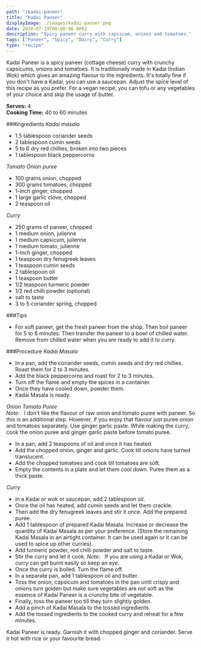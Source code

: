 ```yaml
---
path: "/kadai-paneer"
title: "Kadai Paneer"
displayImage: ./images/kadai-panner.png
date: 2020-07-19T00:00:00.000Z
description: "Spicy paneer curry with capsicum, onions and tomatoes."
tags: ["Paneer", "Spicy", "Dairy", "Curry"]
type: "recipe"
---
```


Kadai Paneer is a spicy paneer (cottage cheese) curry with crunchy capsicums, onions and tomatoes. It is traditionally made in Kadai (Indian Wok) which gives an amazing flavour to the ingredients. It's totally fine if you don't have a Kadai, you can use a saucepan. Adjust the spice level of this recipe as you prefer. For a vegan recipe, you can tofu or any vegetables of your choice and skip the usage of butter.

**Serves:** 4\
**Cooking Time:** 40 to 60 minutes

###Ingredients
*Kadai masala*
- 1.5 tablespoon coriander seeds
- 2 tablespoon cumin seeds
- 5 to 6 dry red chillies, broken into two pieces
- 1 tablespoon black peppercorns

*Tomato Onion puree*
- 100 grams onion, chopped
- 300 grams tomatoes, chopped
- 1-inch ginger, chopped
- 1 large garlic clove, chopped
- 2 teaspoon oil

*Curry*
- 250 grams of paneer, chopped
- 1 medium onion, julienne
- 1 medium capsicum, julienne
- 1 medium tomato, julienne
- 1-inch ginger, chopped
- 1 teaspoon dry fenugreek leaves
- 1 teaspoon cumin seeds
- 2 tablespoon oil
- 1 teaspoon butter
- 1/2 teaspoon turmeric powder
- 1/2 red chilli powder (optional)
- salt to taste
- 3 to 5 coriander spring, chopped

###Tips
- For soft paneer, get the fresh paneer from the shop. Then boil paneer for 5 to 6 minutes. Then transfer the paneer to a bowl of chilled water. Remove from chilled water when you are ready to add it to curry.

###Procedure
*Kadai Masala*
- In a pan, add the coriander seeds, cumin seeds and dry red chillies. Roast them for 2 to 3 minutes. 
- Add the black peppercorns and roast for 2 to 3 minutes.
- Turn off the flame and empty the spices in a container. 
- Once they have cooled down, powder them. 
- Kadai Masala is ready.

*Onion Tomato Puree*\
*Note:* &nbsp; I don't like the flavour of raw onion and tomato puree with paneer. So this is an additional step. However, if you enjoy that flavour just puree onion and tomatoes separately. Use ginger garlic paste. While making the curry, cook the onion puree and ginger garlic paste before tomato puree. 
- In a pan, add 2 teaspoons of oil and once it has heated. 
- Add the chopped onion, ginger and garlic. Cook till onions have turned translucent. 
- Add the chopped tomatoes and cook till tomatoes are soft. 
- Empty the contents in a plate and let them cool down. Puree them as a thick paste.

*Curry*
- In a Kadai or wok or saucepan, add 2 tablespoon oil. 
- Once the oil has heated, add cumin seeds and let them crackle. 
- Then add the dry fenugreek leaves and stir it once. Add the prepared puree. 
- Add 1 tablespoon of prepared Kadai Masala. Increase or decrease the quantity of Kadai Masala as per your preference. (Store the remaining Kadai Masala in an airtight container. It can be used again or it can be used to spice up other curries).
- Add turmeric powder, red chilli powder and salt to taste. 
- Stir the curry and let it cook. *Note:* &nbsp; If you are using a Kadai or Wok, curry can get burnt easily so keep an eye. 
- Once the curry is boiled. Turn the flame off.
- In a separate pan, add 1 tablespoon oil and butter. 
- Toss the onion, capsicum and tomatoes in the pan until crispy and onions turn golden but make sure vegetables are not soft as the essence of Kadai Paneer is a crunchy bite of vegetable. 
- Finally, toss the paneer too till they turn slightly golden. 
- Add a pinch of Kadai Masala to the tossed ingredients. 
- Add the tossed ingredients to the cooked curry and reheat for a few minutes.

Kadai Paneer is ready. Garnish it with chopped ginger and coriander. Serve it hot with rice or your favourite bread.